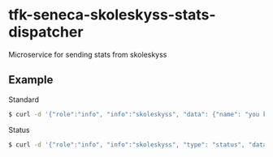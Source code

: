 # tfk-seneca-skoleskyss-stats-dispatcher
Microservice for sending stats from skoleskyss

## Example

Standard

```sh
$ curl -d '{"role":"info", "info":"skoleskyss", "data": {"name": "you know who"}}' -v http://localhost:8000/act
```

Status

```sh
$ curl -d '{"role":"info", "info":"skoleskyss", "type": "status", "data":{"status": "Sendt til manuell behandling"}}' -v http://localhost:8000/act
```
